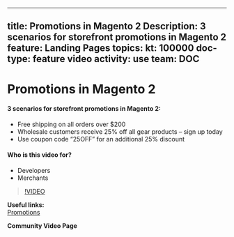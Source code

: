 
---
title: Promotions in Magento 2
Description: 3 scenarios for storefront promotions in Magento 2
feature: Landing Pages
topics:
kt: 100000
doc-type: feature video
activity: use
team: DOC
---
# Promotions in Magento 2

#### 3 scenarios for storefront promotions in Magento 2:
* Free shipping on all orders over $200
* Wholesale customers receive 25% off all gear products – sign up today
* Use coupon code “25OFF” for an additional 25% discount

#### Who is this video for?
* Developers
* Merchants

>[!VIDEO](https://video.tv.adobe.com/v/35773)

**Useful links:**
<br/>
[Promotions](https://docs.magento.com/user-guide/marketing/promotions.html)

**Community Video Page**

